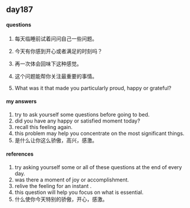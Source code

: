 ## day187

#### questions

1.   每天临睡前试着问问自己一些问题。 

2.   今天有你感到开心或者满足的时刻吗？ 

3.  再一次体会回味下这种感觉。   

4.   这个问题能帮你关注最重要的事情。  

5.  What was it that made you particularly proud, happy or grateful? 


#### my answers

1. try to ask yourself some questions before going to bed.
2. did you have any happy or satisfied moment today?
3. recall this feeling again.
4. this problem may help you concentrate on the most significant things.
5. 是什么让你这么骄傲，高兴，感激。


#### references

1. try asking yourself some or all of these questions at the end of every day.
2. was there a moment of joy or accomplishment.
3. relive the feeling for an instant .
4. this question will help you focus on what is essential.
5. 什么使你今天特别的骄傲，开心，感激。